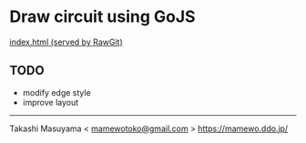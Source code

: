 Draw circuit using GoJS
=======================

[index.html (served by RawGit)](https://rawcdn.githack.com/mamewotoko/lpc1114_app/ede95e06dcd14b3a2224dee9205ecaf00d1dd9ce/01_blink/image/gojs/index.html)

TODO
----
- modify edge style
- improve layout

----
Takashi Masuyama < mamewotoko@gmail.com >
https://mamewo.ddo.jp/

